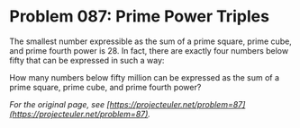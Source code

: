 # Problem 087: Prime Power Triples

The smallest number expressible as the sum of a prime square, prime cube, and prime fourth power is $28$. In fact, there are exactly four numbers below fifty that can be expressed in such a way:

How many numbers below fifty million can be expressed as the sum of a prime square, prime cube, and prime fourth power?

*For the original page, see [https://projecteuler.net/problem=87](https://projecteuler.net/problem=87).*
